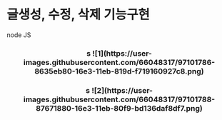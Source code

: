 # 글생성, 수정, 삭제 기능구현
node JS

<h3 align="center"> s
![1](https://user-images.githubusercontent.com/66048317/97101786-8635eb80-16e3-11eb-819d-f719160927c8.png)

<h3 align="center">s
![2](https://user-images.githubusercontent.com/66048317/97101788-87671880-16e3-11eb-80f9-bd136daf8df7.png)
